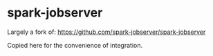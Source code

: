spark-jobserver
===================

Largely a fork of: https://github.com/spark-jobserver/spark-jobserver

Copied here for the convenience of integration.


